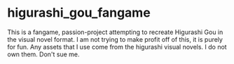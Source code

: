 # higurashi_gou_fangame
 
This is a fangame, passion-project attempting to recreate Higurashi Gou in the visual novel format. I am not trying to make profit off of this, it is purely for fun. Any assets that I use come from the higurashi visual novels. I do not own them. Don't sue me.